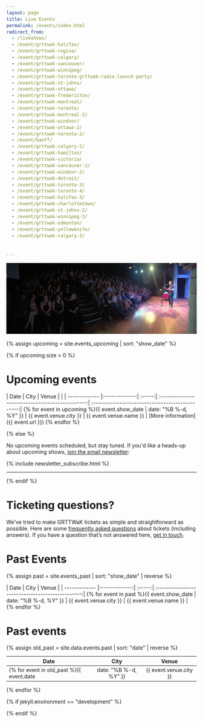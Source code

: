 ```yaml
---
layout: page
title: Live Events
permalink: /events/index.html
redirect_from:
  - /liveshows/
  - /event/grttwak-halifax/
  - /event/grttwak-regina/
  - /event/grttwak-calgary/
  - /event/grttwak-vancouver/
  - /event/grttwak-winnipeg/
  - /event/grttwak-toronto-grttwak-radio-launch-party/
  - /event/grttwak-st-johns/
  - /event/grttwak-ottawa/
  - /event/grttwak-fredericton/
  - /event/grttwak-montreal/
  - /event/grttwak-toronto/
  - /event/grttwak-montreal-2/
  - /event/grttwak-windsor/
  - /event/grttwak-ottawa-2/
  - /event/grttwak-toronto-2/
  - /event/banff/
  - /event/grttwak-calgary-2/
  - /event/grttwak-hamilton/
  - /event/grttwak-victoria/
  - /event/grttwak-vancouver-2/
  - /event/grttwak-windsor-2/
  - /event/grttwak-detroit/
  - /event/grttwak-toronto-3/
  - /event/grttwak-toronto-4/
  - /event/grttwak-halifax-3/
  - /event/grttwak-charlottetown/
  - /event/grttwak-st-johns-2/
  - /event/grttwak-winnipeg-2/
  - /event/grttwak-edmonton/
  - /event/grttwak-yellowknife/
  - /event/grttwak-calgary-3/


---
```


<script>fbq('track', 'ViewContent');</script>

![GRTTWaK](/images/charlottetown_pano.jpg)



{% assign upcoming = site.events_upcoming | sort: "show_date" %}

{% if upcoming.size > 0 %}

# Upcoming events

| Date          | City          | Venue  | <i class="fa fa-ticket" aria-hidden="true"></i>  |
| ------------- |:-------------:| :-----:| :-----------------------------------------------:| :-----------------------------------------------:|
{% for event in upcoming %}{{ event.show_date | date: "%B %-d, %Y" }} | {{ event.venue.city }} | {{ event.venue.name }} | [More information]({{ event.url }})
{% endfor %}

{% else %}

No upcoming events scheduled, but stay tuned. If you'd like a heads-up about upcoming shows, [join the email newsletter](https://grownupsreadthingstheywroteaskids.com/newsletter/):

{% include newsletter_subscribe.html %}

***

{% endif %}

# Ticketing questions?

We’ve tried to make GRTTWaK tickets as simple and straightforward as possible. Here are some [frequently asked questions](/faq/) about tickets (including answers). If you have a question that’s not answered here, [get in touch](/contact/).

# Past Events

{% assign past = site.events_past | sort: "show_date" | reverse %}


| Date          | City          | Venue  |
| ------------- |:-------------:| :-----:| :-----------------------------------------------:|
{% for event in past %}{{ event.show_date | date: "%B %-d, %Y" }} | {{ event.venue.city }} | {{ event.venue.name }} |
{% endfor %}


# Past events

{% assign old_past = site.data.events.past | sort: "date" | reverse %}

| Date          | City          | Venue  |
| ------------- |:-------------:| :-----:|
{% for event in old_past %}{{ event.date | date: "%B %-d, %Y" }} | {{ event.venue.city }} | {{ event.venue.name }} |
{% endfor %}




{% if jekyll.environment == "development" %}
  <script>TitoDevelopmentMode = true</script>
{% endif %}
